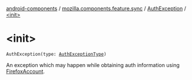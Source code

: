 [android-components](../../index.md) / [mozilla.components.feature.sync](../index.md) / [AuthException](index.md) / [&lt;init&gt;](./-init-.md)

# &lt;init&gt;

`AuthException(type: `[`AuthExceptionType`](../-auth-exception-type/index.md)`)`

An exception which may happen while obtaining auth information using [FirefoxAccount](../../mozilla.components.service.fxa/-firefox-account/index.md).

